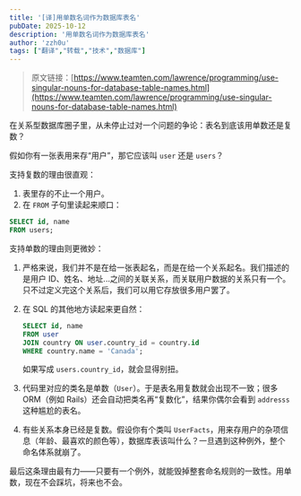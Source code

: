 ```yaml
---
title: '[译]用单数名词作为数据库表名'
pubDate: 2025-10-12
description: '用单数名词作为数据库表名'
author: 'zzh0u'
tags: ["翻译","转载","技术","数据库"]
---
```


> 原文链接：[https://www.teamten.com/lawrence/programming/use-singular-nouns-for-database-table-names.html](https://www.teamten.com/lawrence/programming/use-singular-nouns-for-database-table-names.html)

在关系型数据库圈子里，从未停止过对一个问题的争论：表名到底该用单数还是复数？ 

假如你有一张表用来存“用户”，那它应该叫 `user` 还是 `users`？

支持复数的理由很直观：

1. 表里存的不止一个用户。  
2. 在 `FROM` 子句里读起来顺口：  
  ```sql
  SELECT id, name
  FROM users;
  ```

支持单数的理由则更微妙：

1. 严格来说，我们并不是在给一张表起名，而是在给一个关系起名。我们描述的是用户 ID、姓名、地址...之间的关联关系，而关联用户数据的关系只有一个。只不过定义完这个关系后，我们可以用它存放很多用户罢了。

2. 在 SQL 的其他地方读起来更自然：  
   ```sql
   SELECT id, name
   FROM user
   JOIN country ON user.country_id = country.id
   WHERE country.name = 'Canada';
   ```
   如果写成 `users.country_id`，就会显得别扭。

3. 代码里对应的类名是单数（`User`）。于是表名用复数就会出现不一致；很多 ORM（例如 Rails）还会自动把类名再“复数化”，结果你偶尔会看到 `addresss` 这种尴尬的表名。

4. 有些关系本身已经是复数。假设你有个类叫 `UserFacts`，用来存用户的杂项信息（年龄、最喜欢的颜色等），数据库表该叫什么？一旦遇到这种例外，整个命名体系就崩了。

最后这条理由最有力——只要有一个例外，就能毁掉整套命名规则的一致性。用单数，现在不会踩坑，将来也不会。
